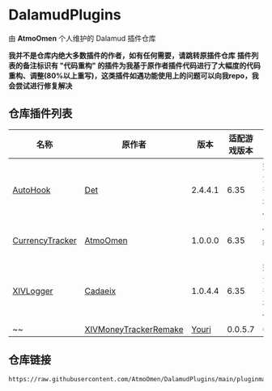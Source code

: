 # DalamudPlugins
由 **AtmoOmen** 个人维护的 Dalamud 插件仓库

**我并不是仓库内绝大多数插件的作者，如有任何需要，请跳转原插件仓库**
**插件列表的备注标识有 "代码重构" 的插件为我基于原作者插件代码进行了大幅度的代码重构、调整(80%以上重写)，这类插件如遇功能使用上的问题可以向我repo，我会尝试进行修复解决**

## 仓库插件列表
| 名称      | 原作者      | 版本 | 适配游戏版本 | 备注 |
|----------|----------|----------|----------|----------|
| [AutoHook](https://github.com/InitialDet/AutoHook)  | [Det](https://github.com/InitialDet)  | 2.4.4.1 | 6.35 | 完全汉化 部分布局修改 |
| [CurrencyTracker](https://github.com/InitialDet/AutoHook)  | [AtmoOmen](https://github.com/AtmoOmen)  | 1.0.0.0 | 6.35 | **个人编写*** |
| [XIVLogger](https://github.com/cadaeix/XIVLogger)  | [Cadaeix](https://github.com/cadaeix)  | 1.0.4.4 | 6.35 | 完全汉化 部分布局修改 |
~~| [XIVMoneyTrackerRemake](https://github.com/yschuurmans/FFXIVMoneyTracker)  | [Youri](https://github.com/yschuurmans)  | 0.0.5.7 | 6.35 | **停止支持** 完全汉化 **代码重构** |~~

## 仓库链接
```
https://raw.githubusercontent.com/AtmoOmen/DalamudPlugins/main/pluginmaster.json
```
